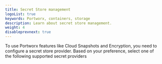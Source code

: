 ```yaml
---
title: Secret Store management
logoList: true
keywords: Portworx, containers, storage
description: Learn about secret store management.
weight: 4
disableprevnext: true
---
```


To use Portworx features like Cloud Snapshots and Encryption, you need to configure a secret store provider. Based on your preference, select one of the following supported secret providers